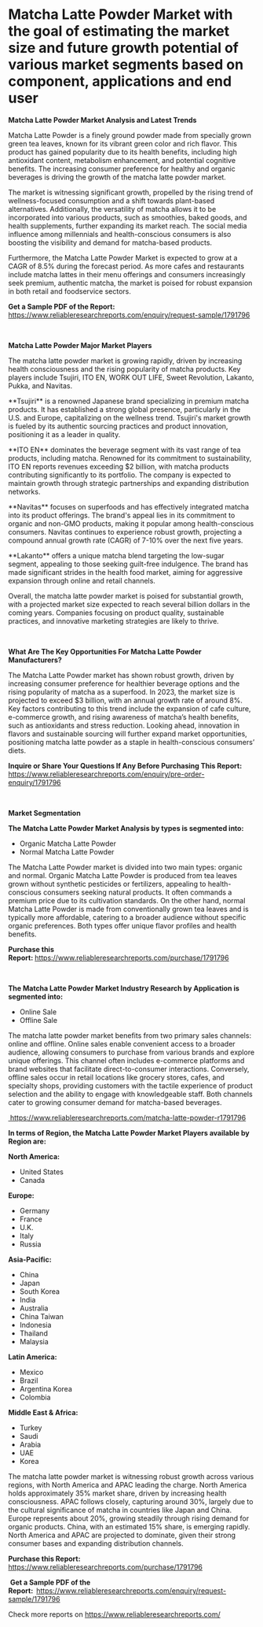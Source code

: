 <p><h1>Matcha Latte Powder Market with the goal of estimating the market size and future growth potential of various market segments based on component, applications and end user</h1></p><p><strong>Matcha Latte Powder Market Analysis and Latest Trends</strong></p>
<p><p>Matcha Latte Powder is a finely ground powder made from specially grown green tea leaves, known for its vibrant green color and rich flavor. This product has gained popularity due to its health benefits, including high antioxidant content, metabolism enhancement, and potential cognitive benefits. The increasing consumer preference for healthy and organic beverages is driving the growth of the matcha latte powder market.</p><p>The market is witnessing significant growth, propelled by the rising trend of wellness-focused consumption and a shift towards plant-based alternatives. Additionally, the versatility of matcha allows it to be incorporated into various products, such as smoothies, baked goods, and health supplements, further expanding its market reach. The social media influence among millennials and health-conscious consumers is also boosting the visibility and demand for matcha-based products.</p><p>Furthermore, the Matcha Latte Powder Market is expected to grow at a CAGR of 8.5% during the forecast period. As more cafes and restaurants include matcha lattes in their menu offerings and consumers increasingly seek premium, authentic matcha, the market is poised for robust expansion in both retail and foodservice sectors.</p></p>
<p><strong>Get a Sample PDF of the Report:&nbsp;</strong> <a href="https://www.reliableresearchreports.com/enquiry/request-sample/1791796?utm_campaign=2243&utm_medium=2&utm_source=Github&utm_content=ia&utm_term=07042025&utm_id=matcha-latte-powder">https://www.reliableresearchreports.com/enquiry/request-sample/1791796</a></p>
<p>&nbsp;</p>
<p><strong>Matcha Latte Powder Major Market Players</strong></p>
<p><p>The matcha latte powder market is growing rapidly, driven by increasing health consciousness and the rising popularity of matcha products. Key players include Tsujiri, ITO EN, WORK OUT LIFE, Sweet Revolution, Lakanto, Pukka, and Navitas.</p><p>**Tsujiri** is a renowned Japanese brand specializing in premium matcha products. It has established a strong global presence, particularly in the U.S. and Europe, capitalizing on the wellness trend. Tsujiri's market growth is fueled by its authentic sourcing practices and product innovation, positioning it as a leader in quality.</p><p>**ITO EN** dominates the beverage segment with its vast range of tea products, including matcha. Renowned for its commitment to sustainability, ITO EN reports revenues exceeding $2 billion, with matcha products contributing significantly to its portfolio. The company is expected to maintain growth through strategic partnerships and expanding distribution networks.</p><p>**Navitas** focuses on superfoods and has effectively integrated matcha into its product offerings. The brand's appeal lies in its commitment to organic and non-GMO products, making it popular among health-conscious consumers. Navitas continues to experience robust growth, projecting a compound annual growth rate (CAGR) of 7-10% over the next five years.</p><p>**Lakanto** offers a unique matcha blend targeting the low-sugar segment, appealing to those seeking guilt-free indulgence. The brand has made significant strides in the health food market, aiming for aggressive expansion through online and retail channels.</p><p>Overall, the matcha latte powder market is poised for substantial growth, with a projected market size expected to reach several billion dollars in the coming years. Companies focusing on product quality, sustainable practices, and innovative marketing strategies are likely to thrive.</p></p>
<p>&nbsp;</p>
<p><strong>What Are The Key Opportunities For Matcha Latte Powder Manufacturers?</strong></p>
<p><p>The Matcha Latte Powder market has shown robust growth, driven by increasing consumer preference for healthier beverage options and the rising popularity of matcha as a superfood. In 2023, the market size is projected to exceed $3 billion, with an annual growth rate of around 8%. Key factors contributing to this trend include the expansion of cafe culture, e-commerce growth, and rising awareness of matcha’s health benefits, such as antioxidants and stress reduction. Looking ahead, innovation in flavors and sustainable sourcing will further expand market opportunities, positioning matcha latte powder as a staple in health-conscious consumers’ diets.</p></p>
<p><strong>Inquire or Share Your Questions If Any Before Purchasing This Report:</strong> <a href="https://www.reliableresearchreports.com/enquiry/pre-order-enquiry/1791796?utm_campaign=2243&utm_medium=2&utm_source=Github&utm_content=ia&utm_term=07042025&utm_id=matcha-latte-powder">https://www.reliableresearchreports.com/enquiry/pre-order-enquiry/1791796</a></p>
<p>&nbsp;</p>
<p><strong>Market Segmentation</strong></p>
<p><strong>The Matcha Latte Powder Market Analysis by types is segmented into:</strong></p>
<p><ul><li>Organic Matcha Latte Powder</li><li>Normal Matcha Latte Powder</li></ul></p>
<p><p>The Matcha Latte Powder market is divided into two main types: organic and normal. Organic Matcha Latte Powder is produced from tea leaves grown without synthetic pesticides or fertilizers, appealing to health-conscious consumers seeking natural products. It often commands a premium price due to its cultivation standards. On the other hand, normal Matcha Latte Powder is made from conventionally grown tea leaves and is typically more affordable, catering to a broader audience without specific organic preferences. Both types offer unique flavor profiles and health benefits.</p></p>
<p><strong>Purchase this Report:&nbsp;</strong><a href="https://www.reliableresearchreports.com/purchase/1791796?utm_campaign=2243&utm_medium=2&utm_source=Github&utm_content=ia&utm_term=07042025&utm_id=matcha-latte-powder">https://www.reliableresearchreports.com/purchase/1791796</a></p>
<p>&nbsp;</p>
<p><strong>The Matcha Latte Powder Market Industry Research by Application is segmented into:</strong></p>
<p><ul><li>Online Sale</li><li>Offline Sale</li></ul></p>
<p><p>The matcha latte powder market benefits from two primary sales channels: online and offline. Online sales enable convenient access to a broader audience, allowing consumers to purchase from various brands and explore unique offerings. This channel often includes e-commerce platforms and brand websites that facilitate direct-to-consumer interactions. Conversely, offline sales occur in retail locations like grocery stores, cafes, and specialty shops, providing customers with the tactile experience of product selection and the ability to engage with knowledgeable staff. Both channels cater to growing consumer demand for matcha-based beverages.</p></p>
<p><a href="https://www.reliableresearchreports.com/matcha-latte-powder-r1791796?utm_campaign=2243&utm_medium=2&utm_source=Github&utm_content=ia&utm_term=07042025&utm_id=matcha-latte-powder">&nbsp;https://www.reliableresearchreports.com/matcha-latte-powder-r1791796</a></p>
<p><strong>In terms of Region, the Matcha Latte Powder Market Players available by Region are:</strong></p>
<p>
    <p> <strong> North America: </strong>
        <ul>
            <li>United States</li>
            <li>Canada</li>
        </ul>
        </p> 
    <p> <strong> Europe: </strong>
        <ul>
            <li>Germany</li>
            <li>France</li>
            <li>U.K.</li>
            <li>Italy</li>
            <li>Russia</li>
        </ul>
        </p> 
    <p> <strong> Asia-Pacific: </strong>
        <ul>
            <li>China</li>
            <li>Japan</li>
            <li>South Korea</li>
            <li>India</li>
            <li>Australia</li>
            <li>China Taiwan</li>
            <li>Indonesia</li>
            <li>Thailand</li>
            <li>Malaysia</li>
        </ul>
        </p> 
    <p> <strong> Latin America: </strong>
        <ul>
            <li>Mexico</li>
            <li>Brazil</li>
            <li>Argentina Korea</li>
            <li>Colombia</li>
        </ul>
        </p> 
    <p> <strong> Middle East & Africa: </strong>
        <ul>
            <li>Turkey</li>
            <li>Saudi</li>
            <li>Arabia</li>
            <li>UAE</li>
            <li>Korea</li>
        </ul>
    </p>
    </p>
<p><p>The matcha latte powder market is witnessing robust growth across various regions, with North America and APAC leading the charge. North America holds approximately 35% market share, driven by increasing health consciousness. APAC follows closely, capturing around 30%, largely due to the cultural significance of matcha in countries like Japan and China. Europe represents about 20%, growing steadily through rising demand for organic products. China, with an estimated 15% share, is emerging rapidly. North America and APAC are projected to dominate, given their strong consumer bases and expanding distribution channels.</p></p>
<p><strong>Purchase this Report: </strong><a href="https://www.reliableresearchreports.com/purchase/1791796?utm_campaign=2243&utm_medium=2&utm_source=Github&utm_content=ia&utm_term=07042025&utm_id=matcha-latte-powder">https://www.reliableresearchreports.com/purchase/1791796</a></p>
<p>&nbsp;<strong>Get a Sample PDF of the Report:&nbsp;&nbsp;</strong><a href="https://www.reliableresearchreports.com/enquiry/request-sample/1791796?utm_campaign=2243&utm_medium=2&utm_source=Github&utm_content=ia&utm_term=07042025&utm_id=matcha-latte-powder">https://www.reliableresearchreports.com/enquiry/request-sample/1791796</a></p>
<p><strong></strong></p>
<p>Check more reports on <a href="https://www.reliableresearchreports.com/?utm_campaign=2243&utm_medium=2&utm_source=Github&utm_content=ia&utm_term=07042025&utm_id=matcha-latte-powder">https://www.reliableresearchreports.com/</a></p>